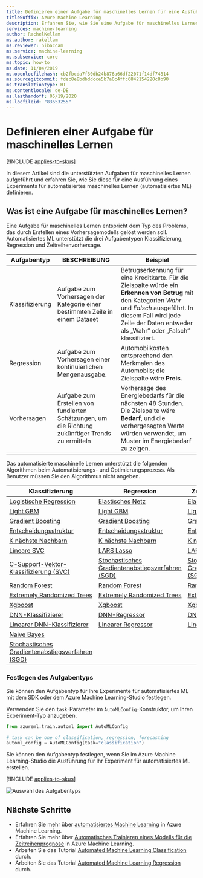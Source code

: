 ```yaml
---
title: Definieren einer Aufgabe für maschinelles Lernen für eine Ausführung von automatisiertem maschinellem Lernen
titleSuffix: Azure Machine Learning
description: Erfahren Sie, wie Sie eine Aufgabe für maschinelles Lernen für eine Ausführung von automatisiertem maschinellem Lernen definieren.
services: machine-learning
author: RachelKellam
ms.author: rakellam
ms.reviewer: nibaccam
ms.service: machine-learning
ms.subservice: core
ms.topic: how-to
ms.date: 11/04/2019
ms.openlocfilehash: cb2fbcda7f30db24b876a66df22071f14df74814
ms.sourcegitcommit: fdec8e8bdbddcce5b7a0c4ffc6842154220c8b90
ms.translationtype: HT
ms.contentlocale: de-DE
ms.lasthandoff: 05/19/2020
ms.locfileid: "83653255"
---
```

# <a name="how-to-define-a-machine-learning-task"></a>Definieren einer Aufgabe für maschinelles Lernen 
[!INCLUDE [applies-to-skus](../../includes/aml-applies-to-basic-enterprise-sku.md)]

In diesem Artikel sind die unterstützten Aufgaben für maschinelles Lernen aufgeführt und erfahren Sie, wie Sie diese für eine Ausführung eines Experiments für automatisiertes maschinelles Lernen (automatisiertes ML) definieren.


## <a name="what-is-a-machine-learning-task"></a><a name="What is a machine learning task?"></a> Was ist eine Aufgabe für maschinelles Lernen?

Eine Aufgabe für maschinelles Lernen entspricht dem Typ des Problems, das durch Erstellen eines Vorhersagemodells gelöst werden soll. Automatisiertes ML unterstützt die drei Aufgabentypen Klassifizierung, Regression und Zeitreihenvorhersage.

Aufgabentyp| BESCHREIBUNG| Beispiel
----|----|----
Klassifizierung | Aufgabe zum Vorhersagen der Kategorie einer bestimmten Zeile in einem Dataset | Betrugserkennung für eine Kreditkarte. Für die Zielspalte würde ein **Erkennen von Betrug** mit den Kategorien *Wahr* und *Falsch* ausgeführt. In diesem Fall wird jede Zeile der Daten entweder als „Wahr“ oder „Falsch“ klassifiziert.
Regression | Aufgabe zum Vorhersagen einer kontinuierlichen Mengenausgabe. | Automobilkosten entsprechend den Merkmalen des Automobils; die Zielspalte wäre **Preis**.
Vorhersagen |Aufgabe zum Erstellen von fundierten Schätzungen, um die Richtung zukünftiger Trends zu ermitteln| Vorhersage des Energiebedarfs für die nächsten 48 Stunden. Die Zielspalte wäre **Bedarf**, und die vorhergesagten Werte würden verwendet, um Muster im Energiebedarf zu zeigen.

Das automatisierte maschinelle Lernen unterstützt die folgenden Algorithmen beim Automatisierungs- und Optimierungsprozess. Als Benutzer müssen Sie den Algorithmus nicht angeben.

Klassifizierung | Regression | Zeitreihe und Vorhersage
-- |-- |--
[Logistische Regression](https://scikit-learn.org/stable/modules/linear_model.html#logistic-regression)| [Elastisches Netz](https://scikit-learn.org/stable/modules/linear_model.html#elastic-net)| [Elastisches Netz](https://scikit-learn.org/stable/modules/linear_model.html#elastic-net)
[Light GBM](https://lightgbm.readthedocs.io/en/latest/index.html)|[Light GBM](https://lightgbm.readthedocs.io/en/latest/index.html)|[Light GBM](https://lightgbm.readthedocs.io/en/latest/index.html)
[Gradient Boosting](https://scikit-learn.org/stable/modules/ensemble.html#classification)|[Gradient Boosting](https://scikit-learn.org/stable/modules/ensemble.html#regression)|[Gradient Boosting](https://scikit-learn.org/stable/modules/ensemble.html#regression)
[Entscheidungsstruktur](https://scikit-learn.org/stable/modules/tree.html#decision-trees)|[Entscheidungsstruktur](https://scikit-learn.org/stable/modules/tree.html#regression)|[Entscheidungsstruktur](https://scikit-learn.org/stable/modules/tree.html#regression)
[K nächste Nachbarn](https://scikit-learn.org/stable/modules/neighbors.html#nearest-neighbors-regression)|[K nächste Nachbarn](https://scikit-learn.org/stable/modules/neighbors.html#nearest-neighbors-regression)|[K nächste Nachbarn](https://scikit-learn.org/stable/modules/neighbors.html#nearest-neighbors-regression)
[Lineare SVC](https://scikit-learn.org/stable/modules/svm.html#classification)|[LARS Lasso](https://scikit-learn.org/stable/modules/linear_model.html#lars-lasso)|[LARS Lasso](https://scikit-learn.org/stable/modules/linear_model.html#lars-lasso)
[C-Support-Vektor-Klassifizierung (SVC)](https://scikit-learn.org/stable/modules/svm.html#classification)|[Stochastisches Gradientenabstiegsverfahren (SGD)](https://scikit-learn.org/stable/modules/sgd.html#regression)|[Stochastisches Gradientenabstiegsverfahren (SGD)](https://scikit-learn.org/stable/modules/sgd.html#regression)
[Random Forest](https://scikit-learn.org/stable/modules/ensemble.html#random-forests)|[Random Forest](https://scikit-learn.org/stable/modules/ensemble.html#random-forests)|[Random Forest](https://scikit-learn.org/stable/modules/ensemble.html#random-forests)
[Extremely Randomized Trees](https://scikit-learn.org/stable/modules/ensemble.html#extremely-randomized-trees)|[Extremely Randomized Trees](https://scikit-learn.org/stable/modules/ensemble.html#extremely-randomized-trees)|[Extremely Randomized Trees](https://scikit-learn.org/stable/modules/ensemble.html#extremely-randomized-trees)
[Xgboost](https://xgboost.readthedocs.io/en/latest/parameter.html)|[Xgboost](https://xgboost.readthedocs.io/en/latest/parameter.html)| [Xgboost](https://xgboost.readthedocs.io/en/latest/parameter.html)
[DNN-Klassifizierer](https://www.tensorflow.org/api_docs/python/tf/estimator/DNNClassifier)|[DNN-Regressor](https://www.tensorflow.org/api_docs/python/tf/estimator/DNNRegressor) | [DNN-Regressor](https://www.tensorflow.org/api_docs/python/tf/estimator/DNNRegressor)|
[Linearer DNN-Klassifizierer](https://www.tensorflow.org/api_docs/python/tf/estimator/LinearClassifier)|[Linearer Regressor](https://www.tensorflow.org/api_docs/python/tf/estimator/LinearRegressor)|[Linearer Regressor](https://www.tensorflow.org/api_docs/python/tf/estimator/LinearRegressor)
[Naive Bayes](https://scikit-learn.org/stable/modules/naive_bayes.html#bernoulli-naive-bayes)||
[Stochastisches Gradientenabstiegsverfahren (SGD)](https://scikit-learn.org/stable/modules/sgd.html#sgd)||


### <a name="set-the-task-type"></a>Festlegen des Aufgabentyps
Sie können den Aufgabentyp für Ihre Experimente für automatisiertes ML mit dem SDK oder dem Azure Machine Learning-Studio festlegen.

Verwenden Sie den `task`-Parameter im `AutoMLConfig`-Konstruktor, um Ihren Experiment-Typ anzugeben.

```python
from azureml.train.automl import AutoMLConfig

# task can be one of classification, regression, forecasting
automl_config = AutoMLConfig(task="classification")
```

Sie können den Aufgabentyp festlegen, wenn Sie im Azure Machine Learning-Studio die Ausführung für Ihr Experiment für automatisiertes ML erstellen. 

[!INCLUDE [applies-to-skus](../../includes/aml-applies-to-enterprise-sku-inline.md)]

![Auswahl des Aufgabentyps](./media/how-to-define-task-type/task-type.png)


## <a name="next-steps"></a>Nächste Schritte

+ Erfahren Sie mehr über [automatisiertes Machine Learning](concept-automated-ml.md) in Azure Machine Learning.
+ Erfahren Sie mehr über [Automatisches Trainieren eines Modells für die Zeitreihenprognose](how-to-auto-train-forecast.md) in Azure Machine Learning.
+ Arbeiten Sie das Tutorial [Automated Machine Learning Classification](https://github.com/Azure/MachineLearningNotebooks/blob/master/how-to-use-azureml/automated-machine-learning/classification-credit-card-fraud/auto-ml-classification-credit-card-fraud.ipynb) durch.
+ Arbeiten Sie das Tutorial [Automated Machine Learning Regression](https://github.com/Azure/MachineLearningNotebooks/blob/master/how-to-use-azureml/automated-machine-learning/regression-explanation-featurization/auto-ml-regression-explanation-featurization.ipynb) durch.

